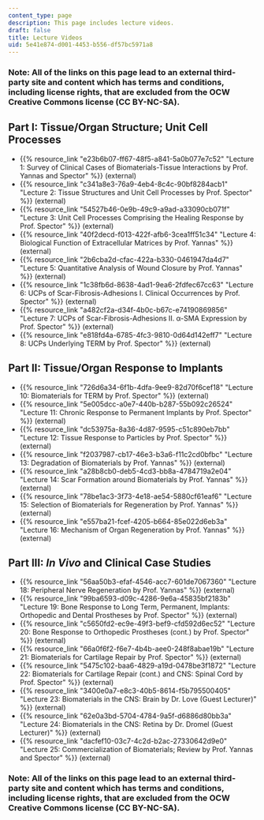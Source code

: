 ```yaml
---
content_type: page
description: This page includes lecture videos.
draft: false
title: Lecture Videos
uid: 5e41e874-d001-4453-b556-df57bc5971a8
---
```

### Note: All of the links on this page lead to an external third-party site and content which has terms and conditions, including license rights, that are excluded from the OCW Creative Commons license (CC BY-NC-SA).

## Part I: Tissue/Organ Structure; Unit Cell Processes

- {{% resource_link "e23b6b07-ff67-48f5-a841-5a0b077e7c52" "Lecture 1: Survey of Clinical Cases of Biomaterials-Tissue Interactions by Prof. Yannas and Spector" %}} (external)
- {{% resource_link "c341a8e3-76a9-4eb4-8c4c-90bf8284acb1" "Lecture 2: Tissue Structures and Unit Cell Processes by Prof. Spector" %}} (external)
- {{% resource_link "54527b46-0e9b-49c9-a9ad-a33090cb071f" "Lecture 3: Unit Cell Processes Comprising the Healing Response by Prof. Spector" %}} (external)
- {{% resource_link "40f2decd-f013-422f-afb6-3cea1ff51c34" "Lecture 4: Biological Function of Extracellular Matrices by Prof. Yannas" %}} (external)
- {{% resource_link "2b6cba2d-cfac-422a-b330-0461947da4d7" "Lecture 5: Quantitative Analysis of Wound Closure by Prof. Yannas" %}} (external)
- {{% resource_link "1c38fb6d-8638-4ad1-9ea6-2fdfec67cc63" "Lecture 6: UCPs of Scar-Fibrosis-Adhesions I. Clinical Occurrences by Prof. Spector" %}} (external)
- {{% resource_link "a482cf2a-d34f-4b0c-b67c-e74190869856" "Lecture 7: UCPs of Scar-Fibrosis-Adhesions II. α-SMA Expression by Prof. Spector" %}} (external)
- {{% resource_link "e818fd4a-6785-4fc3-9810-0d64d142eff7" "Lecture 8: UCPs Underlying TERM by Prof. Spector" %}} (external)

## Part II: Tissue/Organ Response to Implants

- {{% resource_link "726d6a34-6f1b-4dfa-9ee9-82d70f6cef18" "Lecture 10: Biomaterials for TERM by Prof. Spector" %}} (external)
- {{% resource_link "5e005dcc-a0e7-440b-b287-55b092c26524" "Lecture 11: Chronic Response to Permanent Implants by Prof. Spector" %}} (external)
- {{% resource_link "dc53975a-8a36-4d87-9595-c51c890eb7bb" "Lecture 12: Tissue Response to Particles by Prof. Spector" %}} (external)
- {{% resource_link "f2037987-cb17-46e3-b3a6-f11c2cd0bfbc" "Lecture 13: Degradation of Biomaterials by Prof. Yannas" %}} (external) 
- {{% resource_link "a28b8cb0-deb5-4cd3-bb8a-4784719a2e04" "Lecture 14: Scar Formation around Biomaterials by Prof. Yannas" %}} (external)
- {{% resource_link "78be1ac3-3f73-4e18-ae54-5880cf61eaf6" "Lecture 15: Selection of Biomaterials for Regeneration by Prof. Yannas" %}} (external)
- {{% resource_link "e557ba21-fcef-4205-b664-85e022d6eb3a" "Lecture 16: Mechanism of Organ Regeneration by Prof. Yannas" %}} (external)

## Part III: *In Vivo* and Clinical Case Studies

- {{% resource_link "56aa50b3-efaf-4546-acc7-601de7067360" "Lecture 18: Peripheral Nerve Regeneration by Prof. Yannas" %}} (external)
- {{% resource_link "99ba6593-d09c-4286-9e6a-45835bf2183b" "Lecture 19: Bone Response to Long Term, Permanent, Implants: Orthopedic and Dental Prostheses by Prof. Spector" %}} (external)
- {{% resource_link "c5650fd2-ec9e-49f3-bef9-cfd592d6ec52" "Lecture 20: Bone Response to Orthopedic Prostheses (cont.) by Prof. Spector" %}} (external)
- {{% resource_link "66a0f6f2-f6e7-4b4b-aee0-248f8abae19b" "Lecture 21: Biomaterials for Cartilage Repair by Prof. Spector" %}} (external)
- {{% resource_link "5475c102-baa6-4829-a19d-0478be3f1872" "Lecture 22: Biomaterials for Cartilage Repair (cont.) and CNS: Spinal Cord by Prof. Spector" %}} (external)
- {{% resource_link "3400e0a7-e8c3-40b5-8614-f5b795500405" "Lecture 23: Biomaterials in the CNS: Brain by Dr. Love (Guest Lecturer)" %}} (external)
- {{% resource_link "62e0a3bd-5704-4784-9a5f-d6886d80bb3a" "Lecture 24: Biomaterials in the CNS: Retina by Dr. Dromel (Guest Lecturer)" %}} (external)
- {{% resource_link "dacfef10-03c7-4c2d-b2ac-27330642d9e0" "Lecture 25: Commercialization of Biomaterials; Review by Prof. Yannas and Spector" %}} (external)

### Note: All of the links on this page lead to an external third-party site and content which has terms and conditions, including license rights, that are excluded from the OCW Creative Commons license (CC BY-NC-SA).